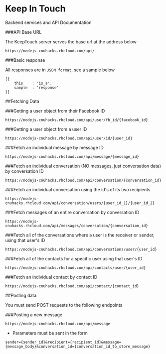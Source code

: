 Keep In Touch
=============

Backend services and API Documentation

###API Base URL

The KeepTouch server serves the base url at the address below

```
https://nodejs-cnuhacks.rhcloud.com/api/
```

###Basic response

All responses are in `JSON format`, see a sample below

```
[{
	this 	: 'is_a',
	sample 	: 'response'
}]
```

##Fetching Data

###Getting a user object from their Facebook ID

```
https://nodejs-cnuhacks.rhcloud.com/api/user/fb_id/{facebook_id}
```

###Getting a user object from a user ID

```
https://nodejs-cnuhacks.rhcloud.com/api/user/id/{user_id}
```

###Fetch an individual message by message ID

```
https://nodejs-cnuhacks.rhcloud.com/api/message/{message_id}
```

###Fetch an individual conversation (NO messages, just conversation data) by conversation ID

```
https://nodejs-cnuhacks.rhcloud.com/api/conversation/{conversation_id}
```

###Fetch an individual conversation using the id's of its two recipients

```
https://nodejs-cnuhacks.rhcloud.com/api/conversation/users/{user_id_1}/{user_id_2}
```

###Fetch messages of an entire conversation by conversation ID

```
https://nodejs-cnuhacks.rhcloud.com/api/messages/conversation/{conversation_id}
```

###Fetch all of the conversations where a user is the receiver or sender, using that user's ID

```
https://nodejs-cnuhacks.rhcloud.com/api/conversations/user/{user_id}
```

###Fetch all of the contacts for a specific user using that user's ID

```
https://nodejs-cnuhacks.rhcloud.com/api/contacts/user/{user_id}
```

###Fetch an individual contact by contact ID

```
https://nodejs-cnuhacks.rhcloud.com/api/contact/{contact_id}
```

##Posting data

You must send POST requests to the following endpoints

###Posting a new message

```
https://nodejs-cnuhacks.rhcloud.com/api/message
```

- Parameters must be sent in the form

```
sender={sender_id}&recipient={recipient_id}&message={message_body}&conversation_id={conversation_id_to_store_message}
```